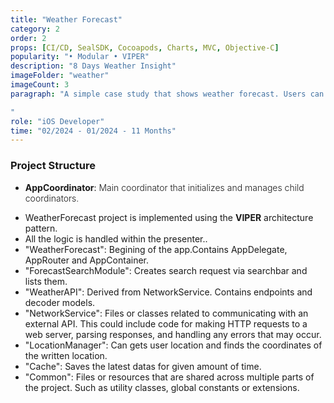 ```yaml
---
title: "Weather Forecast"
category: 2
order: 2
props: [CI/CD, SealSDK, Cocoapods, Charts, MVC, Objective-C]
popularity: "• Modular • VIPER"
description: "8 Days Weather Insight"
imageFolder: "weather"
imageCount: 3
paragraph: "A simple case study that shows weather forecast. Users can view the 7-day weather forecast either by searching or by using their location through the OpenWeather API.

"
role: "iOS Developer"
time: "02/2024 - 01/2024 - 11 Months"
---
```


### Project Structure
- **AppCoordinator**: <span style="font-weight: 300;">Main coordinator that initializes and manages child coordinators.</span>

* WeatherForecast project is implemented using the <strong>VIPER</strong> architecture pattern.
* All the logic is handled within the presenter..<br>
* "WeatherForecast": Begining of the app.Contains AppDelegate, AppRouter and AppContainer. 
* "ForecastSearchModule": Creates search request via searchbar and lists them.
* "WeatherAPI": Derived from NetworkService. Contains endpoints and decoder models.
* "NetworkService": Files or classes related to communicating with an external API. This could include code for making HTTP requests to a web server, parsing responses, and handling any errors that may occur.
* "LocationManager": Can gets user location and finds the coordinates of the written location.
* "Cache": Saves the latest datas for given amount of time.
* "Common": Files or resources that are shared across multiple parts of the project. Such as utility classes, global constants or extensions.
